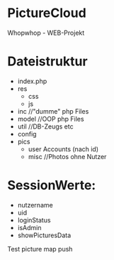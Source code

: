 # PictureCloud

Whopwhop - WEB-Projekt

# Dateistruktur

- index.php
- res
	- css
	- js
- inc 	//"dumme" php Files
- model	//OOP php Files
- util  //DB-Zeugs etc
- config
- pics
  - user Accounts (nach id)
  - misc //Photos ohne Nutzer





# SessionWerte:

- nutzername
- uid
- loginStatus
- isAdmin
- showPicturesData

Test picture map push
